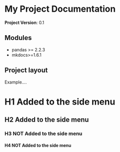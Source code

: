 # My Project Documentation

**Project Version**: 0.1


## Modules

* pandas >= 2.2.3
* mkdocs>=1.6.1


## Project layout

Example....

# H1 Added to the side menu   
## H2 Added to the side menu   
### H3 NOT Added to the side menu   
#### H4 NOT Added to the side menu   